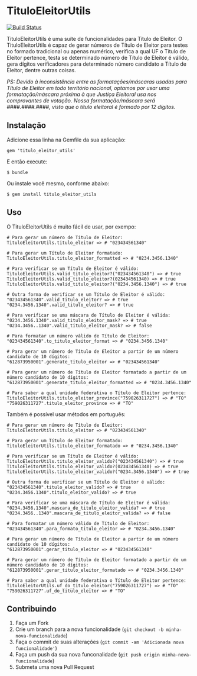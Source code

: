 # TituloEleitorUtils
[![Build Status](https://travis-ci.org/jacksonpires/titulo_eleitor_utils.svg?branch=master)](https://travis-ci.org/jacksonpires/titulo_eleitor_utils)

TituloEleitorUtils é uma suíte de funcionalidades para Título de Eleitor.
O TituloEleitorUtils é capaz de gerar números de Título de Eleitor para testes no formado tradicional ou apenas numérico, verifica a qual UF o Título de Eleitor pertence, testa se determinado número de Título de Eleitor é válido, gera dígitos verificadores para determinado número candidato a Título de Eleitor, dentre outras coisas.

*PS: Devido à inconsistência entre as formatações/máscaras usadas para Título de Eleitor em todo território nacional, optamos por usar uma formatação/máscara próxima à que Justiça Eleitoral usa nos comprovantes de votação. Nossa formatação/máscara será ####.####.####, visto que o título eleitoral é formado por 12 dígitos.*

## Instalação

Adicione essa linha na Gemfile da sua aplicação:

    gem 'titulo_eleitor_utils'

E então execute:

    $ bundle

Ou instale você mesmo, conforme abaixo:

    $ gem install titulo_eleitor_utils

## Uso

O TituloEleitorUtils é muito fácil de usar, por exempo:

    # Para gerar um número de Título de Eleitor:
    TituloEleitorUtils.titulo_eleitor => # "023434561340"

    # Para gerar um Título de Eleitor formatado:
    TituloEleitorUtils.titulo_eleitor_formatted => # "0234.3456.1340"

    # Para verificar se um Título de Eleitor é válido:
    TituloEleitorUtils.valid_titulo_eleitor?("023434561340") => # true
    TituloEleitorUtils.valid_titulo_eleitor?(023434561340) => # true
    TituloEleitorUtils.valid_titulo_eleitor?("0234.3456.1340") => # true

    # Outra forma de verificar se um Título de Eleitor é válido:
    "023434561340".valid_titulo_eleitor? => # true
    "0234.3456.1340".valid_titulo_eleitor? => # true

    # Para verificar se uma máscara de Título de Eleitor é válida:
    "0234.3456.1340".valid_titulo_eleitor_mask? => # true
    "0234.3456..1340".valid_titulo_eleitor_mask? => # false

    # Para formatar um número válido de Título de Eleitor:
    "023434561340".to_titulo_eleitor_format => # "0234.3456.1340"

    # Para gerar um número de Título de Eleitor a partir de um número candidato de 10 dígitos:
    "612873950001".generate_titulo_eleitor => # "023434561340"

    # Para gerar um número de Título de Eleitor formatado a partir de um número candidato de 10 dígitos:
    "612873950001".generate_titulo_eleitor_formatted => # "0234.3456.1340"

    # Para saber a qual unidade federativa o Título de Eleitor pertence:
    TituloEleitorUtils.titulo_eleitor_province("759026311727") => # "TO"
    "759026311727".titulo_eleitor_province => # "TO"

Também é possível usar métodos em português:

    # Para gerar um número de Título de Eleitor:
    TituloEleitorUtils.titulo_eleitor => # "023434561340"

    # Para gerar um Título de Eleitor formatado:
    TituloEleitorUtils.titulo_eleitor_formatado => # "0234.3456.1340"

    # Para verificar se um Título de Eleitor é válido:
    TituloEleitorUtils.titulo_eleitor_valido?("023434561340") => # true
    TituloEleitorUtils.titulo_eleitor_valido?(023434561340) => # true
    TituloEleitorUtils.titulo_eleitor_valido?("0234.3456.1340") => # true

    # Outra forma de verificar se um Título de Eleitor é válido:
    "023434561340".titulo_eleitor_valido? => # true
    "0234.3456.1340".titulo_eleitor_valido? => # true

    # Para verificar se uma máscara de Título de Eleitor é válida:
    "0234.3456.1340".mascara_de_titulo_eleitor_valida? => # true
    "0234.3456..1340".mascara_de_titulo_eleitor_valida? => # false

    # Para formatar um número válido de Título de Eleitor:
    "023434561340".para_formato_titulo_eleitor => # "0234.3456.1340"

    # Para gerar um número de Título de Eleitor a partir de um número candidato de 10 dígitos:
    "612873950001".gerar_titulo_eleitor => # "023434561340"

    # Para gerar um número de Título de Eleitor formatado a partir de um número candidato de 10 dígitos:
    "612873950001".gerar_titulo_eleitor_formatado => # "0234.3456.1340"

    # Para saber a qual unidade federativa o Título de Eleitor pertence:
    TituloEleitorUtils.uf_do_titulo_eleitor("759026311727") => # "TO"
    "759026311727".uf_do_titulo_eleitor => # "TO"

## Contribuindo

1. Faça um Fork
2. Crie um branch para a nova funcionalidade (`git checkout -b minha-nova-funcionalidade`)
3. Faça o commit de suas alterações  (`git commit -am 'Adicionada nova funcionalidade'`)
4. Faça um push da sua nova funconalidade (`git push origin minha-nova-funcionalidade`)
5. Submeta uma nova Pull Request
